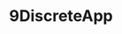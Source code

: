 ---
layout: page
title: 9DiscreteApp
desc: "Recent Readings for DNN Applications (mostly) on Discrete Data Type (since 2017)"
order: "9"
---